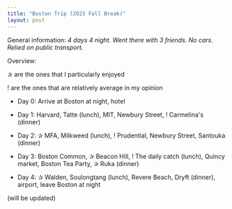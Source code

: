 ```yaml
---
title: "Boston Trip (2023 Fall Break)"
layout: post
---
```

General information: _4 days 4 night. Went there with 3 friends. No cars. Relied on public transport._

Overview:

✰ are the ones that I particularly enjoyed

! are the ones that are relatively average in my opinion

* Day 0: Arrive at Boston at night, hotel

* Day 1: Harvard, Tatte (lunch), MIT, Newbury Street, ! Carmelina's (dinner)

* Day 2: ✰ MFA, Milkweed (lunch), ! Prudential, Newbury Street, Santouka (dinner)

* Day 3: Boston Common, ✰ Beacon Hill, ! The daily catch (lunch), Quincy market, Boston Tea Party, ✰ Ruka (dinner)

* Day 4: ✰ Walden, Soulongtang (lunch), Revere Beach, Dryft (dinner), airport, leave Boston at night

(will be updated)
